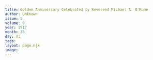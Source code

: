 ```yaml
---
title: Golden Anniversary Celebrated by Reverend Michael A. O’Kane
author: Unknown
issue: 5
volume: 9
year: 1917
month: 35
day: VI
tags:
layout: page.njk
image:
---
```





